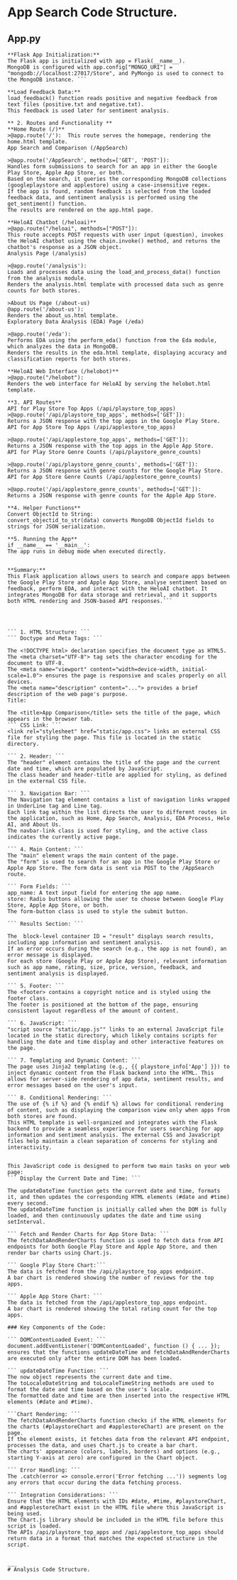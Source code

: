 # App Search Code Structure.
## App.py
``` 1. Configuration and Setup 
**Flask App Initialization:**
The Flask app is initialized with app = Flask(__name__).
MongoDB is configured with app.config["MONGO_URI"] = "mongodb://localhost:27017/Store", and PyMongo is used to connect to the MongoDB instance. ```

**Load Feedback Data:**
load_feedback() function reads positive and negative feedback from text files (positive.txt and negative.txt).
This feedback is used later for sentiment analysis.

** 2. Routes and Functionality **
**Home Route (/)**
>@app.route('/'):  This route serves the homepage, rendering the home.html template.
App Search and Comparison (/AppSearch)

>@app.route('/AppSearch', methods=['GET', 'POST']): 
Handles form submissions to search for an app in either the Google Play Store, Apple App Store, or both.
Based on the search, it queries the corresponding MongoDB collections (googleplaystore and applestore) using a case-insensitive regex.
If the app is found, random feedback is selected from the loaded feedback data, and sentiment analysis is performed using the get_sentiment() function.
The results are rendered on the app.html page.

**HeloAI Chatbot (/heloai)**
>@app.route("/heloai", methods=["POST"]):
This route accepts POST requests with user input (question), invokes the HeloAI chatbot using the chain.invoke() method, and returns the chatbot's response as a JSON object.
Analysis Page (/analysis)

>@app.route('/analysis'):
Loads and processes data using the load_and_process_data() function from the analysis module.
Renders the analysis.html template with processed data such as genre counts for both stores.

>About Us Page (/about-us)
@app.route('/about-us'):
Renders the about_us.html template.
Exploratory Data Analysis (EDA) Page (/eda)

>@app.route('/eda'): 
Performs EDA using the perform_eda() function from the Eda module, which analyzes the data in MongoDB.
Renders the results in the eda.html template, displaying accuracy and classification reports for both stores.

**HeloAI Web Interface (/helobot)**
>@app.route("/helobot"):
Renders the web interface for HeloAI by serving the helobot.html template.

**3. API Routes**
API for Play Store Top Apps (/api/playstore_top_apps)
>@app.route('/api/playstore_top_apps', methods=['GET']):
Returns a JSON response with the top apps in the Google Play Store.
API for App Store Top Apps (/api/applestore_top_apps)

>@app.route('/api/applestore_top_apps', methods=['GET']):
Returns a JSON response with the top apps in the Apple App Store.
API for Play Store Genre Counts (/api/playstore_genre_counts)

>@app.route('/api/playstore_genre_counts', methods=['GET']):
Returns a JSON response with genre counts for the Google Play Store.
API for App Store Genre Counts (/api/applestore_genre_counts)

>@app.route('/api/applestore_genre_counts', methods=['GET']):
Returns a JSON response with genre counts for the Apple App Store.

**4. Helper Functions**
Convert ObjectId to String:
convert_objectid_to_str(data) converts MongoDB ObjectId fields to strings for JSON serialization.

**5. Running the App**
if __name__ == '__main__':
The app runs in debug mode when executed directly.


**Summary:**
This Flask application allows users to search and compare apps between the Google Play Store and Apple App Store, analyse sentiment based on feedback, perform EDA, and interact with the HeloAI chatbot. It integrates MongoDB for data storage and retrieval, and it supports both HTML rendering and JSON-based API responses.```




``` 1. HTML Structure: ``` 
``` Doctype and Meta Tags: ```

The <!DOCTYPE html> declaration specifies the document type as HTML5.
The <meta charset="UTF-8"> tag sets the character encoding for the document to UTF-8.
The <meta name="viewport" content="width=device-width, initial-scale=1.0"> ensures the page is responsive and scales properly on all devices.
The <meta name="description" content="..."> provides a brief description of the web page's purpose.
Title:

The <title>App Comparison</title> sets the title of the page, which appears in the browser tab.
``` CSS Link: ```
<link rel="stylesheet" href="static/app.css"> links an external CSS file for styling the page. This file is located in the static directory.

``` 2. Header: ```
The "header" element contains the title of the page and the current date and time, which are populated by JavaScript.
The class header and header-title are applied for styling, as defined in the external CSS file.

``` 3. Navigation Bar: ``` 
The Navigation tag element contains a list of navigation links wrapped in UnderLine tag and Line tag.
Each link tag within the list directs the user to different routes in the application, such as Home, App Search, Analysis, EDA Process, Helo AI, and About Us.
The navbar-link class is used for styling, and the active class indicates the currently active page.

``` 4. Main Content: ```
The "main" element wraps the main content of the page.
The "form" is used to search for an app in the Google Play Store or Apple App Store. The form data is sent via POST to the /AppSearch route.

``` Form Fields: ```
app_name: A text input field for entering the app name.
store: Radio buttons allowing the user to choose between Google Play Store, Apple App Store, or both.
The form-button class is used to style the submit button.

``` Results Section: ```

The  block-level container ID = "result" displays search results, including app information and sentiment analysis.
If an error occurs during the search (e.g., the app is not found), an error message is displayed.
For each store (Google Play or Apple App Store), relevant information such as app name, rating, size, price, version, feedback, and sentiment analysis is displayed.

``` 5. Footer: ```
The <footer> contains a copyright notice and is styled using the footer class.
The footer is positioned at the bottom of the page, ensuring consistent layout regardless of the amount of content.

``` 6. JavaScript: ```
"script source "static/app.js"" links to an external JavaScript file located in the static directory, which likely contains scripts for handling the date and time display and other interactive features on the page.

``` 7. Templating and Dynamic Content: ```
The page uses Jinja2 templating (e.g., {{ playstore_info['App'] }}) to inject dynamic content from the Flask backend into the HTML. This allows for server-side rendering of app data, sentiment results, and error messages based on the user's input.

``` 8. Conditional Rendering: ```
The use of {% if %} and {% endif %} allows for conditional rendering of content, such as displaying the comparison view only when apps from both stores are found.
This HTML template is well-organized and integrates with the Flask backend to provide a seamless experience for users searching for app information and sentiment analysis. The external CSS and JavaScript files help maintain a clean separation of concerns for styling and interactivity.


This JavaScript code is designed to perform two main tasks on your web page:
``` Display the Current Date and Time: ```

The updateDateTime function gets the current date and time, formats it, and then updates the corresponding HTML elements (#date and #time) every second.
The updateDateTime function is initially called when the DOM is fully loaded, and then continuously updates the date and time using setInterval.

``` Fetch and Render Charts for App Store Data: ```
The fetchDataAndRenderCharts function is used to fetch data from API endpoints for both Google Play Store and Apple App Store, and then render bar charts using Chart.js.

``` Google Play Store Chart:```
The data is fetched from the /api/playstore_top_apps endpoint.
A bar chart is rendered showing the number of reviews for the top apps.

``` Apple App Store Chart: ```
The data is fetched from the /api/applestore_top_apps endpoint.
A bar chart is rendered showing the total rating count for the top apps.

### Key Components of the Code:

``` DOMContentLoaded Event: ```
document.addEventListener('DOMContentLoaded', function () { ... }); ensures that the functions updateDateTime and fetchDataAndRenderCharts are executed only after the entire DOM has been loaded.

``` updateDateTime Function: ```
The now object represents the current date and time.
The toLocaleDateString and toLocaleTimeString methods are used to format the date and time based on the user's locale.
The formatted date and time are then inserted into the respective HTML elements (#date and #time).

```Chart Rendering: ```
The fetchDataAndRenderCharts function checks if the HTML elements for the charts (#playstoreChart and #applestoreChart) are present on the page.
If the element exists, it fetches data from the relevant API endpoint, processes the data, and uses Chart.js to create a bar chart.
The charts' appearance (colors, labels, borders) and options (e.g., starting Y-axis at zero) are configured in the Chart object.

``` Error Handling: ```
The .catch(error => console.error('Error fetching ...')) segments log any errors that occur during the data fetching process.

``` Integration Considerations: ```
Ensure that the HTML elements with IDs #date, #time, #playstoreChart, and #applestoreChart exist in the HTML file where this JavaScript is being used.
The Chart.js library should be included in the HTML file before this script is loaded.
The APIs /api/playstore_top_apps and /api/applestore_top_apps should return data in a format that matches the expected structure in the script.


___
# Analysis Code Structure. 


